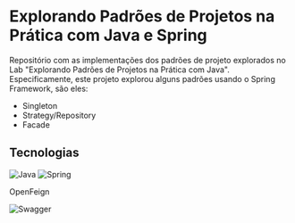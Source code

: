 # Explorando Padrões de Projetos na Prática com Java e Spring

Repositório com as implementações dos padrões de projeto explorados no Lab "Explorando Padrões de Projetos na Prática
com Java". Especificamente, este projeto explorou alguns padrões usando o Spring Framework, são eles:

- Singleton
- Strategy/Repository
- Facade

## Tecnologias 
![Java](https://img.shields.io/badge/java-%23ED8B00.svg?style=for-the-badge&logo=openjdk&logoColor=white)
![Spring](https://img.shields.io/badge/spring-%236DB33F.svg?style=for-the-badge&logo=spring&logoColor=white)

OpenFeign

![Swagger](https://img.shields.io/badge/-Swagger-%23Clojure?style=for-the-badge&logo=swagger&logoColor=white)